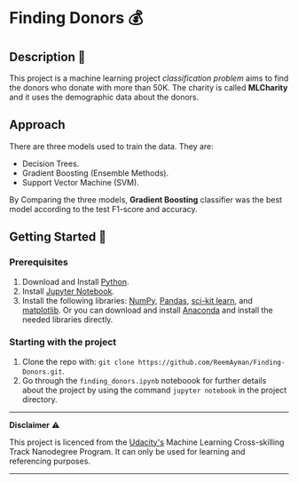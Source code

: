 # Finding Donors :moneybag:
## Description :memo:
This project is a machine learning project _classification problem_ aims to find the donors who donate with more than 50K. The charity is called **MLCharity** and it uses the demographic data about the donors.
## Approach
There are three models used to train the data. They are: 
* Decision Trees.
* Gradient Boosting (Ensemble Methods).
* Support Vector Machine (SVM).

By Comparing the three models, **Gradient Boosting** classifier was the best model according to the test F1-score and accuracy.
## Getting Started :rocket:
### Prerequisites
1. Download and Install [Python](https://www.python.org/downloads/).
2. Install [Jupyter Notebook](https://jupyter.org/install).
3. Install the following libraries: [NumPy](https://pypi.org/project/numpy/), [Pandas](https://pypi.org/project/pandas/), [sci-kit learn](https://scikit-learn.org/stable/install.html), and [matplotlib](https://matplotlib.org/stable/users/installing/index.html).
Or you can download and install [Anaconda](https://www.anaconda.com/products/distribution) and install the needed libraries directly.
### Starting with the project
1. Clone the repo with: `git clone https://github.com/ReemAyman/Finding-Donors.git`.
2. Go through the `finding_donors.ipynb` noteboook for further details about the project by using the command `jupyter notebook` in the project directory.

---
**Disclaimer** :warning:

This project is licenced from the [Udacity's](https://www.udacity.com/) Machine Learning Cross-skilling Track Nanodegree Program. It can only be used for learning and referencing purposes.

---
